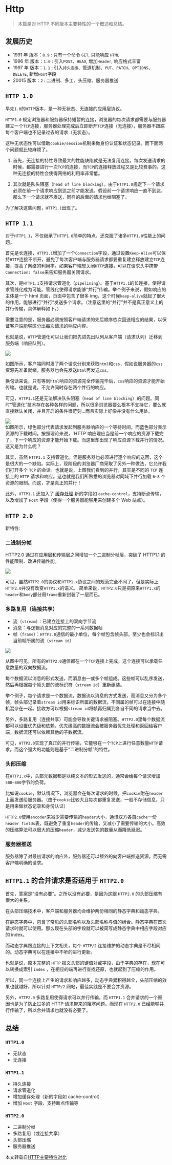 # Http

> 本篇是对 HTTP 不同版本主要特性的一个概述和总结。

## 发展历史

- 1991 年 版本：`0.9` : 只有一个命令 `GET`, 只能响应 `HTML`
- 1996 年 版本：`1.0` : 引入`POST`、`HEAD`, 增加`Header`, 响应格式丰富
- 1997 年 版本：`1.1` : 引入`持久连接`、管道机制、`PUT`、`PATCH`、`OPTIONS`、`DELETE`, 新增`Host`字段
- 20015 版本：`2` : 二进制、多工、头压缩、服务器推送

## `HTTP 1.0`

早先`1.0`的`HTTP`版本，是一种无状态、无连接的应用层协议。

`HTTP1.0` 规定浏览器和服务器保持短暂的连接，浏览器的每次请求都需要与服务器建立一个`TCP`连接，服务器处理完成后立即断开`TCP`连接（无连接），服务器不跟踪每个客户端也不记录过去的请求（无状态）。

这种无状态性可以借助`cookie/session`机制来做身份认证和状态记录。而下面两个问题就比较麻烦了。

1. 首先，无连接的特性导致最大的性能缺陷就是无法复用连接。每次发送请求的时候，都需要进行一次`TCP`的连接，而`TCP`的连接释放过程又是比较费事的。这种无连接的特性会使得网络的利用率非常低。

2. 其次就是队头阻塞（`head of line blocking`）。由于`HTTP1.0`规定下一个请求必须在前一个请求响应到达之前才能发送。假设前一个请求响应一直不到达，那么下一个请求就不发送，同样的后面的请求也给阻塞了。

为了解决这些问题，`HTTP1.1`出现了。

## `HTTP 1.1`

对于`HTTP1.1`，不仅继承了`HTTP1.0`简单的特点，还克服了诸多`HTTP1.0`性能上的问题。

首先是长连接，`HTTP1.1`增加了一个`Connection`字段，通过设置`Keep-Alive`可以保持`HTTP`连接不断开，避免了每次客户端与服务器请求都要重复建立释放建立`TCP`连接，提高了网络的利用率。如果客户端想关闭`HTTP`连接，可以在请求头中携带`Connection: false`来告知服务器关闭请求。

其次，是`HTTP1.1`支持请求管道化（`pipelining`）。基于`HTTP1.1`的长连接，使得请求管线化成为可能。管线化使得请求能够“并行”传输。举个例子来说，假如响应的主体是一个 html 页面，页面中包含了很多 img，这个时候`keep-alive`就起了很大的作用，能够进行“并行”发送多个请求。（注意这里的“并行”并不是真正意义上的并行传输，具体解释如下。）

需要注意的是，服务器必须按照客户端请求的先后顺序依次回送相应的结果，以保证客户端能够区分出每次请求的响应内容。

也就是说，`HTTP`管道化可以让我们把先进先出队列从客户端（请求队列）迁移到服务端（响应队列）。

<div>
  <img src="https://github.com/sandlz/images/raw/master/uPic/http_01.png" />
</div>

如图所示，客户端同时发了两个请求分别来获取`html`和`css`，假如说服务器的`css`资源先准备就绪，服务器也会先发送`html`再发送`css`。

换句话来说，只有等到`html`响应的资源完全传输完毕后，`css`响应的资源才能开始传输。也就是说，不允许同时存在两个并行的响应。

可见，`HTTP1.1`还是无法解决队头阻塞（`head of line blocking`）的问题。同时“管道化”技术存在各种各样的问题，所以很多浏览器要么根本不支持它，要么就直接默认关闭，并且开启的条件很苛刻...而且实际上好像并没有什么用处。

<div>
  <img src="https://github.com/sandlz/images/raw/master/uPic/http_02.png" />
</div>
如图所示，绿色部分代表请求发起到服务器响应的一个等待时间，而蓝色部分表示资源的下载时间。按照理论来说，`HTTP`响应理应当是前一个响应的资源下载完了，下一个响应的资源才能开始下载。而这里却出现了响应资源下载并行的情况。这又是为什么呢？

其实，虽然 `HTTP1.1` 支持管道化，但是服务器也必须进行逐个响应的送回，这个是很大的一个缺陷。实际上，现阶段的浏览器厂商采取了另外一种做法，它允许我们打开多个 `TCP` 的会话。也就是说，上图我们看到的并行，其实是不同的 `TCP` 连接上的 `HTTP` 请求和响应。这也就是我们所熟悉的浏览器对同域下并行加载 `6~8` 个资源的限制。而这，才是真正的并行！

此外，`HTTP1.1` 还加入了 [缓存处理](./cache.html) 新的字段如 `cache-control`，支持断点传输，以及增加了 `Host` 字段（使得一个服务器能够用来创建多个 Web 站点）。

## `HTTP 2.0`

新特性:

### 二进制分帧

HTTP2.0 通过在应用层和传输层之间增加一个二进制分帧层，突破了 HTTP1.1 的性能限制、改进传输性能。

<div>
  <img src="https://github.com/sandlz/images/raw/master/uPic/http_03.jpeg" />
</div>

可见，虽然`HTTP2.0`的协议和`HTTP1.x`协议之间的规范完全不同了，但是实际上`HTTP2.0`并没有改变`HTTP1.x`的语义。
简单来说，`HTTP2.0`只是把原来`HTTP1.x`的`header`和`body`部分用`frame`重新封装了一层而已。

### 多路复用（连接共享）

- 流（`stream`）：已建立连接上的双向字节流
- 消息：与逻辑消息对应的完整的一系列数据帧
- 帧（`frame`）：`HTTP2.0`通信的最小单位，每个帧包含帧头部，至少也会标识出当前帧所属的流（`stream id`）

<div>
  <img src="https://github.com/sandlz/images/raw/master/uPic/http_04.jpeg" />
</div>

从图中可见，所有的`HTTP2.0`通信都在一个`TCP`连接上完成，这个连接可以承载任意数量的双向数据流。

每个数据流以消息的形式发送，而消息由一或多个帧组成。这些帧可以乱序发送，然后再根据每个帧头部的流标识符（`stream id`）重新组装。

举个例子，每个请求是一个数据流，数据流以消息的方式发送，而消息又分为多个帧，帧头部记录着`stream id`用来标识所属的数据流，不同属的帧可以在连接中随机混杂在一起。接收方可以根据`stream id`将帧再归属到各自不同的请求当中去。

另外，多路复用（连接共享）可能会导致关键请求被阻塞。`HTTP2.0`里每个数据流都可以设置优先级和依赖，优先级高的数据流会被服务器优先处理和返回给客户端，数据流还可以依赖其他的子数据流。

可见，`HTTP2.0`实现了真正的并行传输，它能够在一个`TCP`上进行任意数量`HTTP`请求。而这个强大的功能则是基于“二进制分帧”的特性。

### 头部压缩

在`HTTP1.x`中，头部元数据都是以纯文本的形式发送的，通常会给每个请求增加`500~800`字节的负荷。

比如说`cookie`，默认情况下，浏览器会在每次请求的时候，把`cookie`附在`header`上面发送给服务器。（由于`cookie`比较大且每次都重复发送，一般不存储信息，只是用来做状态记录和身份认证）

`HTTP2.0`使用`encoder`来减少需要传输的`header`大小，通讯双方各自`cache`一份`header fields`表，既避免了重复`header`的传输，又减小了需要传输的大小。高效的压缩算法可以很大的压缩`header`，减少发送包的数量从而降低延迟。`

### 服务器推送

服务器除了对最初请求的响应外，服务器还可以额外的向客户端推送资源，而无需客户端明确的请求。

## `HTTP1.1` 的合并请求是否适用于 `HTTP2.0`

首先，答案是“没有必要”。之所以没有必要，是因为这跟 `HTTP2.0` 的头部压缩有很大的关系。

在头部压缩技术中，客户端和服务器均会维护两份相同的静态字典和动态字典。

在静态字典中，包含了常见的头部名称以及头部名称与值的组合。静态字典在首次请求时就可以使用。那么现在头部的字段就可以被简写成静态字典中相应字段对应的 index。

而动态字典跟连接的上下文相关，每个 `HTTP/2` 连接维护的动态字典是不尽相同的。动态字典可以在连接中不听的进行更新。

也就是说，原本完整的 `HTTP` 报文头部的键值对或字段，由于字典的存在，现在可以转换成索引 `index` ，在相应的端再进行查找还原，也就起到了压缩的作用。

所以，同一个连接上产生的请求和响应越多，动态字典累积得越全，头部压缩的效果也就越好，所以针对 `HTTP/2` 网站，最佳实践是不要合并资源。

另外，`HTTP2.0` 多路复用使得请求可以并行传输，而 `HTTP1.1` 合并请求的一个原因也是为了防止过多的 HTTP 请求带来的阻塞问题。而现在 `HTTP2.0` 已经能够并行传输了，所以合并请求也就没有必要了。

## 总结

### `HTTP1.0`

- 无状态
- 无连接

### `HTTP1.1`

- 持久连接
- 请求管道化
- 增加缓存处理（新的字段如 cache-control）
- 增加 `Host` 字段、支持断点传输等

### `HTTP2.0`

- 二进制分帧
- 多路复用（或连接共享）
- 头部压缩
- 服务器推送

本文转载自[HTTP主要特性对比](https://segmentfault.com/a/1190000013028798)